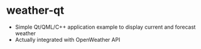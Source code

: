 # weather-qt

 - Simple Qt/QML/C++ application example to display current and forecast weather
 - Actually integrated with OpenWeather API
